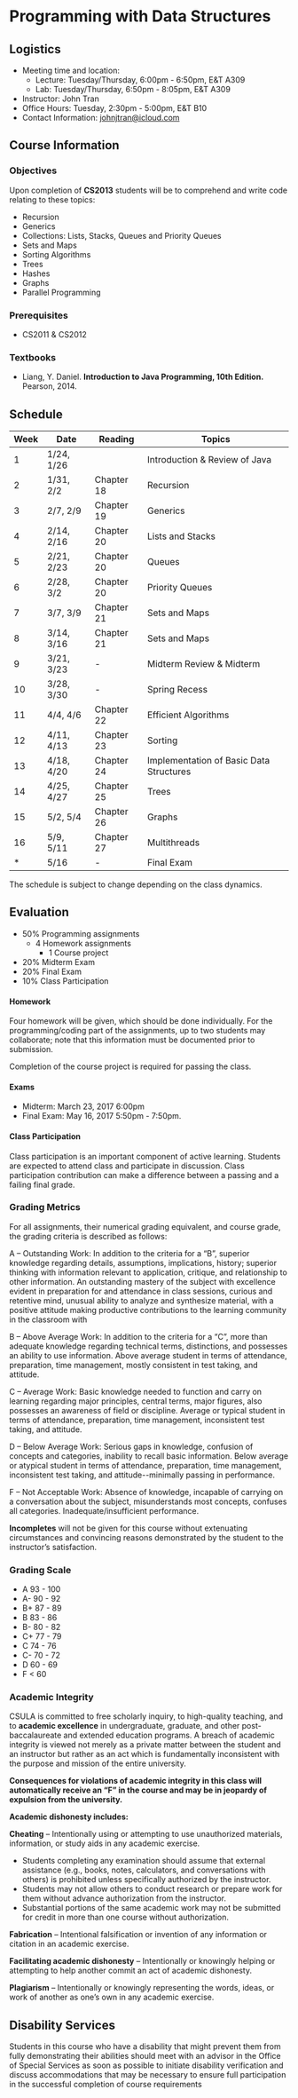 # Programming with Data Structures

## Logistics

* Meeting time and location:
  * Lecture: Tuesday/Thursday, 6:00pm - 6:50pm, E&T A309
  * Lab: Tuesday/Thursday, 6:50pm - 8:05pm, E&T A309
* Instructor: John Tran
* Office Hours: Tuesday, 2:30pm - 5:00pm, E&T B10
* Contact Information: johnjtran@icloud.com

## Course Information

### Objectives

Upon completion of **CS2013** students will be to comprehend and write code relating to these topics:

* Recursion
* Generics
* Collections: Lists, Stacks, Queues and Priority Queues
* Sets and Maps
* Sorting Algorithms
* Trees
* Hashes
* Graphs
* Parallel Programming

### Prerequisites

* CS2011 & CS2012

### Textbooks

* Liang, Y. Daniel. **Introduction to Java Programming, 10th Edition.**  Pearson, 2014.

## Schedule

| Week | Date       | Reading | Topics |
| ---- | ---        | ---     | ---    |
| 1    | 1/24, 1/26 |  | Introduction & Review of Java|
| 2    | 1/31, 2/2  | Chapter 18 | Recursion |
| 3    | 2/7, 2/9   | Chapter 19 | Generics |
| 4    | 2/14, 2/16 | Chapter 20 | Lists and Stacks |
| 5    | 2/21, 2/23 | Chapter 20 | Queues |
| 6    | 2/28, 3/2  | Chapter 20 | Priority Queues |
| 7    | 3/7, 3/9   | Chapter 21 | Sets and Maps |
| 8    | 3/14, 3/16 | Chapter 21 | Sets and Maps |
| 9    | 3/21, 3/23 |  - | Midterm Review & Midterm |
| 10   | 3/28, 3/30 | - | Spring Recess |
| 11   | 4/4, 4/6   | Chapter 22 | Efficient Algorithms |
| 12   | 4/11, 4/13 | Chapter 23 | Sorting |
| 13   | 4/18, 4/20 | Chapter 24 | Implementation of Basic Data Structures |
| 14   | 4/25, 4/27 | Chapter 25 | Trees |
| 15   | 5/2, 5/4   | Chapter 26 | Graphs |
| 16   | 5/9, 5/11  | Chapter 27 | Multithreads |
| *    | 5/16       | - | Final Exam |

The schedule is subject to change depending on the class dynamics.

## Evaluation

* 50% Programming assignments
  - 4 Homework assignments
	- 1 Course project
* 20% Midterm Exam
* 20% Final Exam
* 10% Class Participation

#### Homework

Four homework will be given, which should be done individually.  For the programming/coding part of the assignments, up to two students may collaborate; note that this information must be documented prior to submission.

Completion of the course project is required for passing the class.

#### Exams

* Midterm: March 23, 2017 6:00pm
* Final Exam: May 16, 2017 5:50pm - 7:50pm.

#### Class Participation

Class participation is an important component of active learning.  Students are expected to attend class and participate in discussion.  Class participation contribution can make a difference between a passing and a failing final grade.

### Grading Metrics

For all assignments, their numerical grading equivalent, and course grade, the grading criteria is described as follows:

A – Outstanding Work: In addition to the criteria for a “B”, superior knowledge regarding details, assumptions,
implications, history; superior thinking with information relevant to application, critique, and relationship to other information. An outstanding mastery of the subject with excellence evident in preparation for and attendance in class sessions, curious and retentive mind, unusual ability to analyze and synthesize material, with a positive attitude making productive contributions to the learning community in the classroom with

B – Above Average Work: In addition to the criteria for a “C”, more than adequate knowledge regarding technical terms, distinctions, and possesses an ability to use information. Above average student in terms of attendance, preparation, time management, mostly consistent in test taking, and attitude.

C – Average Work: Basic knowledge needed to function and carry on learning regarding major principles, central terms, major figures, also possesses an awareness of field or discipline. Average or typical student in terms of attendance, preparation, time management, inconsistent test taking, and attitude.

D – Below Average Work: Serious gaps in knowledge, confusion of concepts and categories, inability to recall basic information. Below average or atypical student in terms of attendance, preparation, time management, inconsistent test taking, and attitude--minimally passing in performance.

F – Not Acceptable Work: Absence of knowledge, incapable of carrying on a conversation about the subject, misunderstands most concepts, confuses all categories. Inadequate/insufficient performance.

**Incompletes** will not be given for this course without extenuating circumstances and convincing reasons demonstrated by the student to the instructor’s satisfaction.

### Grading Scale

* A  93 - 100
* A- 90 - 92
* B+ 87 - 89
* B  83 - 86
* B- 80 - 82
* C+ 77 - 79
* C  74 - 76
* C- 70 - 72
* D  60 - 69
* F  < 60

### Academic Integrity

CSULA is committed to free scholarly inquiry, to high-quality teaching, and to **academic excellence** in undergraduate, graduate, and other post-baccalaureate and extended education programs.  A breach of academic integrity is viewed not merely as a private matter between the student and an instructor but rather as an act which is fundamentally inconsistent with the purpose and mission of the entire university.

**Consequences for violations of academic integrity in this class will automatically receive an “F” in the course and may be in jeopardy of expulsion from the university.**

**Academic dishonesty includes:**

**Cheating** – Intentionally using or attempting to use unauthorized materials, information, or study aids in any academic exercise.
   * Students completing any examination should assume that external assistance (e.g., books, notes, calculators, and conversations with others) is prohibited unless specifically authorized by the instructor.
   * Students may not allow others to conduct research or prepare work for them without advance authorization from the instructor.
   * Substantial portions of the same academic work may not be submitted for credit in more than one course without authorization.

**Fabrication** – Intentional falsification or invention of any information or citation in an academic exercise.

**Facilitating academic dishonesty** – Intentionally or knowingly helping or attempting to help another commit an act of academic dishonesty.

**Plagiarism** – Intentionally or knowingly representing the words, ideas, or work of another as one’s own in any academic exercise.

## Disability Services

Students in this course who have a disability that might prevent them from fully demonstrating their abilities should meet with an advisor in the Office of Special Services as soon as possible to initiate disability verification and discuss accommodations that may be necessary to ensure full participation in the successful completion of course requirements

